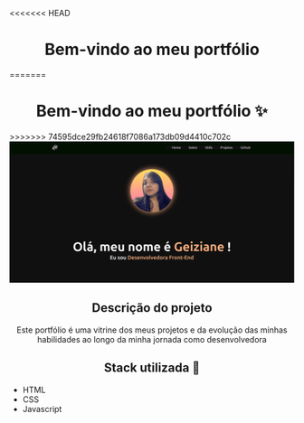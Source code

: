 <<<<<<< HEAD
<h1 align="center">Bem-vindo ao meu portfólio</h1>
=======
<h1 align="center">Bem-vindo ao meu portfólio ✨</h1>
>>>>>>> 74595dce29fb24618f7086a173db09d4410c702c
<img alt="Screenshot do site"src="./src/assets/img/tela.png" />

<h2 align="center">Descrição do projeto</h2>

<p align="center">Este portfólio é uma vitrine dos meus projetos e da evolução das minhas habilidades ao longo da minha jornada como desenvolvedora</p>


<h2 align="center">Stack utilizada 🚀 </h2>

- HTML
- CSS 
- Javascript

